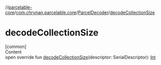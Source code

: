 //[parcelable-core](../../index.md)/[com.chrynan.parcelable.core](../index.md)/[ParcelDecoder](index.md)/[decodeCollectionSize](decode-collection-size.md)



# decodeCollectionSize  
[common]  
Content  
open override fun [decodeCollectionSize](decode-collection-size.md)(descriptor: SerialDescriptor): [Int](https://kotlinlang.org/api/latest/jvm/stdlib/kotlin/-int/index.html)  



